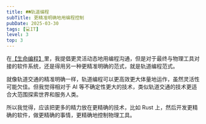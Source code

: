 ```yaml
---
title: 🛤轨道编程
subTitle: 更精准明确地用编程控制
pubDate: 2025-03-30
tags: [💻IT]
level: 3
top: 3
---
```


在[【生命编程】](/lab/20250325-life-coding)里，我提倡更灵活动态地用编程沟通，但是对于最终与物理工具对接的软件系统，还是得用另一种更精准明确的范式，就是轨道编程范式。

就像轨道交通的精准明确一样，轨道编程可以更高效更大体量地运作，虽然灵活性可能欠佳。但我觉得相对于 AI 等不确定性更大的技术，类似轨道交通的技术更适合大范围探索世界和服务人类。

所以我觉得，应该把更多的精力放在更精确的技术，比如 Rust 上，然后开发更精确的软件，做更精确的事情，更精确地控制物理工具。

